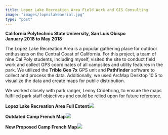 ```yaml
---
title: Lopez Lake Recreation Area Field Work and GIS Consulting
image: "images/lopezlakeaerial.jpg"
type: "post"
---
```

**California Polytechnic State University, San Luis Obispo**  
**January 2018 to May 2018**

The Lopez Lake Recreation Area is a popular gathering place for outdoor enthusiasts on the Central Coast of California. For this project, a team of nine Cal Poly students, including myself, visited the site to conduct field work and collect GPS coordinates of all campsites and utility features in the park. We utilized the **Trible Geo 7x** GPS unit and **Pathfinder** software to collect and process the data. Additionally, we used ArcMap Desktop 10.5 to visualize the data and create maps for public distribution.

We worked closely with park ranger, Lenny Cridebring, to ensure the maps fulfilled park staff objectives and could be relied upon for future reference.

**Lopez Lake Recreation Area Full Extent**![](/images/lopezfinalmap1.jpg)

**Outdated Camp French Map**![](/images/campfrenchold.jpg)

**New Proposed Camp French Map**![](/images/campfrenchnew.png)